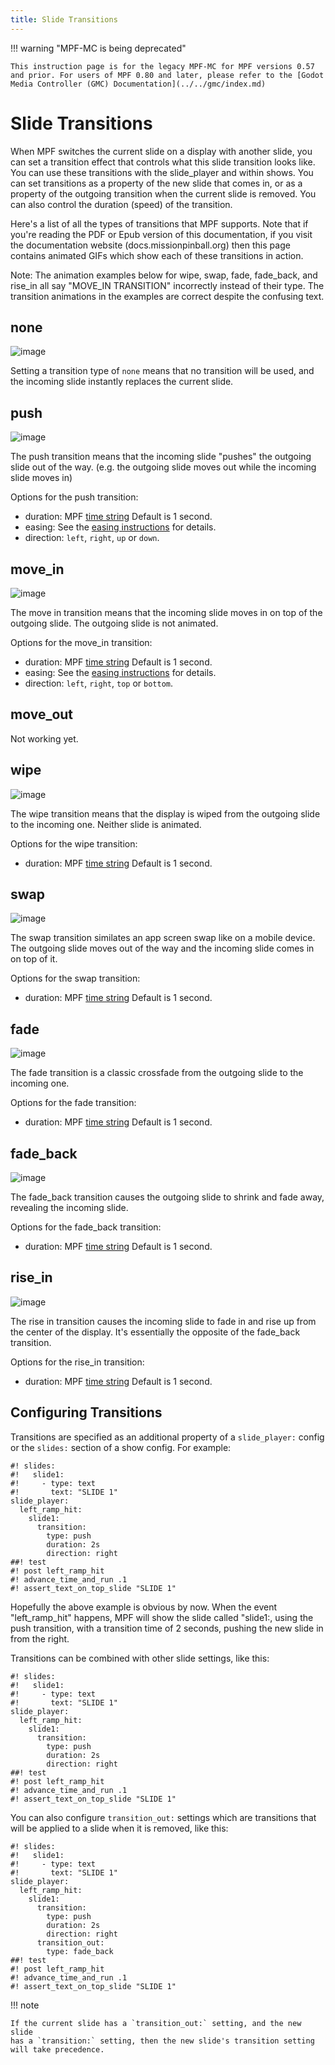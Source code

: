 ```yaml
---
title: Slide Transitions
---
```


!!! warning "MPF-MC is being deprecated"

    This instruction page is for the legacy MPF-MC for MPF versions 0.57 and prior. For users of MPF 0.80 and later, please refer to the [Godot Media Controller (GMC) Documentation](../../gmc/index.md)

# Slide Transitions


When MPF switches the current slide on a display with another slide, you
can set a transition effect that controls what this slide transition
looks like. You can use these transitions with the slide_player and
within shows. You can set transitions as a property of the new slide
that comes in, or as a property of the outgoing transition when the
current slide is removed. You can also control the duration (speed) of
the transition.

Here's a list of all the types of transitions that MPF supports. Note
that if you're reading the PDF or Epub version of this documentation,
if you visit the documentation website (docs.missionpinball.org) then
this page contains animated GIFs which show each of these transitions in
action.

Note: The animation examples below for wipe, swap, fade, fade_back, and rise_in
all say "MOVE_IN TRANSITION" incorrectly instead of their type. The transition
animations in the examples are correct despite the confusing text.

## none

![image](../images/no_transition.gif)

Setting a transition type of `none` means that no transition will be
used, and the incoming slide instantly replaces the current slide.

## push

![image](../images/push_transitions.gif)

The push transition means that the incoming slide "pushes" the
outgoing slide out of the way. (e.g. the outgoing slide moves out while
the incoming slide moves in)

Options for the push transition:

* duration: MPF
    [time string](../../config/instructions/time_strings.md) Default is 1 second.
* easing: See the
    [easing instructions](../widgets/easing.md) for details.
* direction: `left`, `right`, `up` or `down`.

## move_in

![image](../images/move_in_transitions.gif)

The move in transition means that the incoming slide moves in on top of
the outgoing slide. The outgoing slide is not animated.

Options for the move_in transition:

* duration: MPF
    [time string](../../config/instructions/time_strings.md) Default is 1 second.
* easing: See the
    [easing instructions](../widgets/easing.md) for details.
* direction: `left`, `right`, `top` or `bottom`.

## move_out

Not working yet.

## wipe

![image](../images/wipe_transition.gif)

The wipe transition means that the display is wiped from the outgoing
slide to the incoming one. Neither slide is animated.

Options for the wipe transition:

* duration: MPF
    [time string](../../config/instructions/time_strings.md) Default is 1 second.

## swap

![image](../images/swap_transition.gif)

The swap transition similates an app screen swap like on a mobile
device. The outgoing slide moves out of the way and the incoming slide
comes in on top of it.

Options for the swap transition:

* duration: MPF
    [time string](../../config/instructions/time_strings.md) Default is 1 second.

## fade

![image](../images/fade_transition.gif)

The fade transition is a classic crossfade from the outgoing slide to
the incoming one.

Options for the fade transition:

* duration: MPF
    [time string](../../config/instructions/time_strings.md) Default is 1 second.

## fade_back

![image](../images/fade_back_transition.gif)

The fade_back transition causes the outgoing slide to shrink and fade
away, revealing the incoming slide.

Options for the fade_back transition:

* duration: MPF
    [time string](../../config/instructions/time_strings.md) Default is 1 second.

## rise_in

![image](../images/rise_in_transition.gif)

The rise in transition causes the incoming slide to fade in and rise up
from the center of the display. It's essentially the opposite of the
fade_back transition.

Options for the rise_in transition:

* duration: MPF
    [time string](../../config/instructions/time_strings.md) Default is 1 second.

## Configuring Transitions

Transitions are specified as an additional property of a `slide_player:`
config or the `slides:` section of a show config. For example:

``` mpf-mc-config
#! slides:
#!   slide1:
#!     - type: text
#!       text: "SLIDE 1"
slide_player:
  left_ramp_hit:
    slide1:
      transition:
        type: push
        duration: 2s
        direction: right
##! test
#! post left_ramp_hit
#! advance_time_and_run .1
#! assert_text_on_top_slide "SLIDE 1"
```

Hopefully the above example is obvious by now. When the event
"left_ramp_hit" happens, MPF will show the slide called "slide1:,
using the push transition, with a transition time of 2 seconds, pushing
the new slide in from the right.

Transitions can be combined with other slide settings, like this:

``` mpf-mc-config
#! slides:
#!   slide1:
#!     - type: text
#!       text: "SLIDE 1"
slide_player:
  left_ramp_hit:
    slide1:
      transition:
        type: push
        duration: 2s
        direction: right
##! test
#! post left_ramp_hit
#! advance_time_and_run .1
#! assert_text_on_top_slide "SLIDE 1"
```

You can also configure `transition_out:` settings which are transitions
that will be applied to a slide when it is removed, like this:

``` mpf-mc-config
#! slides:
#!   slide1:
#!     - type: text
#!       text: "SLIDE 1"
slide_player:
  left_ramp_hit:
    slide1:
      transition:
        type: push
        duration: 2s
        direction: right
      transition_out:
        type: fade_back
##! test
#! post left_ramp_hit
#! advance_time_and_run .1
#! assert_text_on_top_slide "SLIDE 1"
```

!!! note

    If the current slide has a `transition_out:` setting, and the new slide
    has a `transition:` setting, then the new slide's transition setting
    will take precedence.
